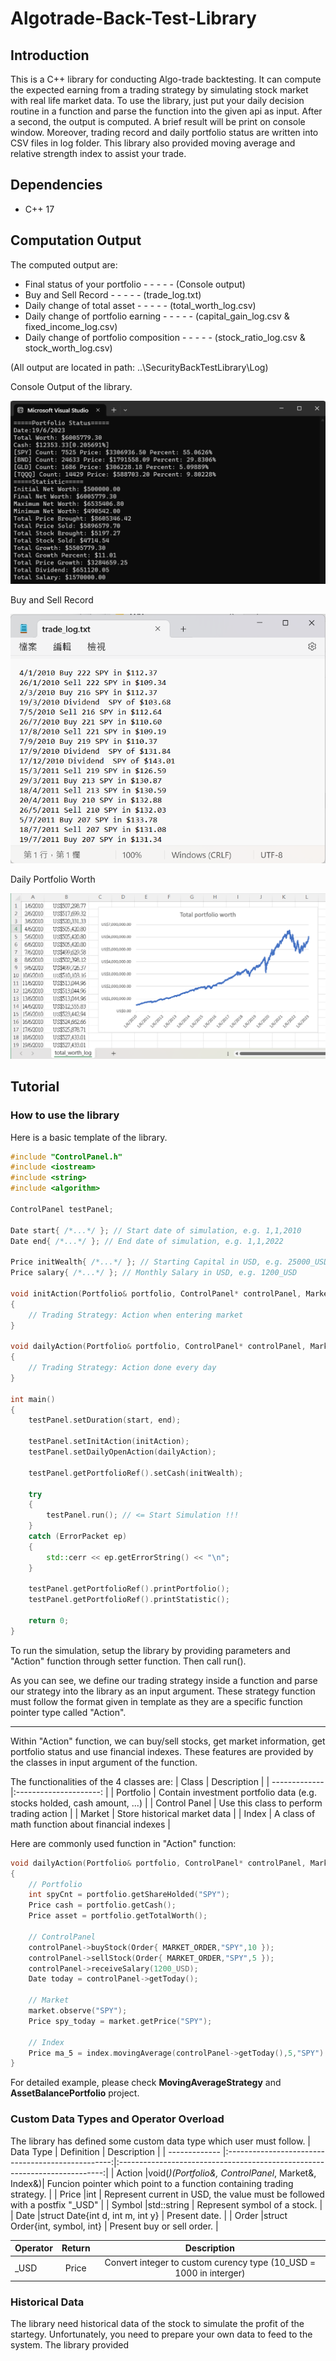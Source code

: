 # Algotrade-Back-Test-Library

## Introduction
This is a C++ library for conducting Algo-trade backtesting. It can compute the expected earning from a trading strategy by simulating stock market with real life market data. To use the library, just put your daily decision routine in a function and parse the function into the given api as input. After a second, the output is computed. A brief result will be print on console window. Moreover, trading record and daily portfolio status are written into CSV files in log folder. This library also provided moving average and relative strength index to assist your trade.

## Dependencies
- C++ 17

## Computation Output
The computed output are:
* Final status of your portfolio - - - - - (Console output)
* Buy and Sell Record - - - - - (trade_log.txt)
* Daily change of total asset - - - - - (total_worth_log.csv)
* Daily change of portfolio earning - - - - - (capital_gain_log.csv & fixed_income_log.csv)
* Daily change of portfolio composition - - - - - (stock_ratio_log.csv & stock_worth_log.csv)

(All output are located in path: ..\SecurityBackTestLibrary\Log)

Console Output of the library.

![alt text](https://github.com/jason2468087/Algotrade-Back-Test-Library/blob/master/img/console%20output.png?raw=true)

Buy and Sell Record

![alt text](https://github.com/jason2468087/Algotrade-Back-Test-Library/blob/master/img/trade%20log%20output.png?raw=true)

Daily Portfolio Worth

![alt text](https://github.com/jason2468087/Algotrade-Back-Test-Library/blob/master/img/total%20worth%20output.png?raw=true)

## Tutorial
### How to use the library

Here is a basic template of the library.
```C++
#include "ControlPanel.h"
#include <iostream>
#include <string>
#include <algorithm>

ControlPanel testPanel;

Date start{ /*...*/ }; // Start date of simulation, e.g. 1,1,2010
Date end{ /*...*/ }; // End date of simulation, e.g. 1,1,2022

Price initWealth{ /*...*/ }; // Starting Capital in USD, e.g. 25000_USD
Price salary{ /*...*/ }; // Monthly Salary in USD, e.g. 1200_USD

void initAction(Portfolio& portfolio, ControlPanel* controlPanel, Market& market, Index& index)
{
    // Trading Strategy: Action when entering market
}

void dailyAction(Portfolio& portfolio, ControlPanel* controlPanel, Market& market, Index& index)
{
    // Trading Strategy: Action done every day
}

int main()
{
    testPanel.setDuration(start, end);

    testPanel.setInitAction(initAction);
    testPanel.setDailyOpenAction(dailyAction);

    testPanel.getPortfolioRef().setCash(initWealth);

    try
    {
        testPanel.run(); // <= Start Simulation !!!
    }
    catch (ErrorPacket ep)
    {
        std::cerr << ep.getErrorString() << "\n";
    }

    testPanel.getPortfolioRef().printPortfolio();
    testPanel.getPortfolioRef().printStatistic();
    
    return 0;
}
```
To run the simulation, setup the library by providing parameters and "Action" function through setter function. Then call run().

As you can see, we define our trading strategy inside a function and parse our strategy into the library as an input argument. These strategy function must follow the format given in template as they are a specific function pointer type called "Action".
___
Within "Action" function, we can buy/sell stocks, get market information, get portfolio status and use financial indexes. These features are provided by the classes in input argument of the function.

The functionalities of the 4 classes are:
| Class         | Description                                                              |
| ------------- |:---------------------:                                                   |
| Portfolio     | Contain investment portfolio data (e.g. stocks holded, cash amount, ...) |
| Control Panel | Use this class to perform trading action                                 |
| Market        | Store historical market data                                             |
| Index         | A class of math function about financial indexes                         |

Here are commonly used function in "Action" function:
```C++
void dailyAction(Portfolio& portfolio, ControlPanel* controlPanel, Market& market, Index& index)
{
    // Portfolio
    int spyCnt = portfolio.getShareHolded("SPY");
    Price cash = portfolio.getCash();
    Price asset = portfolio.getTotalWorth();

    // ControlPanel
    controlPanel->buyStock(Order{ MARKET_ORDER,"SPY",10 });
    controlPanel->sellStock(Order{ MARKET_ORDER,"SPY",5 });
    controlPanel->receiveSalary(1200_USD);
    Date today = controlPanel->getToday();

    // Market
    market.observe("SPY");
    Price spy_today = market.getPrice("SPY");

    // Index
    Price ma_5 = index.movingAverage(controlPanel->getToday(),5,"SPY")
}
```
For detailed example, please check **MovingAverageStrategy** and **AssetBalancePortfolio** project.

### Custom Data Types and Operator Overload
The library has defined some custom data type which user must follow.
| Data Type     | Definition                                        | Description                                                                |
| ------------- |:-------------------------------------------------:|:--------------------------------------------------------------------------:|
| Action        |void(*)(Portfolio&, ControlPanel*, Market&, Index&)| Funcion pointer which point to a function containing trading strategy.     |
| Price         |int                                                | Represent current in USD, the value must be followed with a postfix "_USD" |
| Symbol        |std::string                                        | Represent symbol of a stock.                                               |
| Date          |struct Date{int d, int m, int y}                   | Present date.                                                              |
| Order         |struct Order{int, symbol, int}                     | Present buy or sell order.                                                 |

| Operator      | Return | Description                                                                |
| ------------- |:------:|:--------------------------------------------------------------------------:|
| _USD          |Price   | Convert integer to custom curency type (10_USD = 1000 in interger)         |

### Historical Data
The library need historical data of the stock to simulate the profit of the startegy. Unfortunately, you need to prepare your own data to feed to the system. The library provided 
